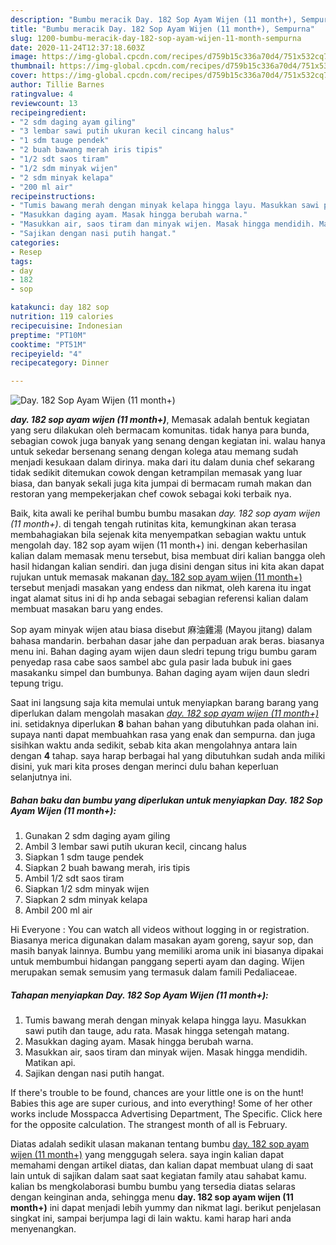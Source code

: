 ```yaml
---
description: "Bumbu meracik Day. 182 Sop Ayam Wijen (11 month+), Sempurna"
title: "Bumbu meracik Day. 182 Sop Ayam Wijen (11 month+), Sempurna"
slug: 1200-bumbu-meracik-day-182-sop-ayam-wijen-11-month-sempurna
date: 2020-11-24T12:37:18.603Z
image: https://img-global.cpcdn.com/recipes/d759b15c336a70d4/751x532cq70/day-182-sop-ayam-wijen-11-month-foto-resep-utama.jpg
thumbnail: https://img-global.cpcdn.com/recipes/d759b15c336a70d4/751x532cq70/day-182-sop-ayam-wijen-11-month-foto-resep-utama.jpg
cover: https://img-global.cpcdn.com/recipes/d759b15c336a70d4/751x532cq70/day-182-sop-ayam-wijen-11-month-foto-resep-utama.jpg
author: Tillie Barnes
ratingvalue: 4
reviewcount: 13
recipeingredient:
- "2 sdm daging ayam giling"
- "3 lembar sawi putih ukuran kecil cincang halus"
- "1 sdm tauge pendek"
- "2 buah bawang merah iris tipis"
- "1/2 sdt saos tiram"
- "1/2 sdm minyak wijen"
- "2 sdm minyak kelapa"
- "200 ml air"
recipeinstructions:
- "Tumis bawang merah dengan minyak kelapa hingga layu. Masukkan sawi putih dan tauge, adu rata. Masak hingga setengah matang."
- "Masukkan daging ayam. Masak hingga berubah warna."
- "Masukkan air, saos tiram dan minyak wijen. Masak hingga mendidih. Matikan api."
- "Sajikan dengan nasi putih hangat."
categories:
- Resep
tags:
- day
- 182
- sop

katakunci: day 182 sop 
nutrition: 119 calories
recipecuisine: Indonesian
preptime: "PT10M"
cooktime: "PT51M"
recipeyield: "4"
recipecategory: Dinner

---
```



![Day. 182 Sop Ayam Wijen (11 month+)](https://img-global.cpcdn.com/recipes/d759b15c336a70d4/751x532cq70/day-182-sop-ayam-wijen-11-month-foto-resep-utama.jpg)

<b><i>day. 182 sop ayam wijen (11 month+)</i></b>, Memasak adalah bentuk kegiatan yang seru dilakukan oleh bermacam komunitas. tidak hanya para bunda, sebagian cowok juga banyak yang senang dengan kegiatan ini. walau hanya untuk sekedar bersenang senang dengan kolega atau memang sudah menjadi kesukaan dalam dirinya. maka dari itu dalam dunia chef sekarang tidak sedikit ditemukan cowok dengan ketrampilan memasak yang luar biasa, dan banyak sekali juga kita jumpai di bermacam rumah makan dan restoran yang mempekerjakan chef cowok sebagai koki terbaik nya.

Baik, kita awali ke perihal bumbu bumbu masakan <i>day. 182 sop ayam wijen (11 month+)</i>. di tengah tengah rutinitas kita, kemungkinan akan terasa membahagiakan bila sejenak kita menyempatkan sebagian waktu untuk mengolah day. 182 sop ayam wijen (11 month+) ini. dengan keberhasilan kalian dalam memasak menu tersebut, bisa membuat diri kalian bangga oleh hasil hidangan kalian sendiri. dan juga disini dengan situs ini kita akan dapat rujukan untuk memasak makanan <u>day. 182 sop ayam wijen (11 month+)</u> tersebut menjadi masakan yang endess dan nikmat, oleh karena itu ingat ingat alamat situs ini di hp anda sebagai sebagian referensi kalian dalam membuat masakan baru yang endes.

Sop ayam minyak wijen atau biasa disebut 麻油雞湯 (Mayou jitang) dalam bahasa mandarin. berbahan dasar jahe dan perpaduan arak beras. biasanya menu ini. Bahan daging ayam wijen daun sledri tepung trigu bumbu garam penyedap rasa cabe saos sambel abc gula pasir lada bubuk ini gaes masakanku simpel dan bumbunya. Bahan daging ayam wijen daun sledri tepung trigu.


Saat ini langsung saja kita memulai untuk menyiapkan barang barang yang diperlukan dalam mengolah masakan <u><i>day. 182 sop ayam wijen (11 month+)</i></u> ini. setidaknya diperlukan <b>8</b> bahan bahan yang dibutuhkan pada olahan ini. supaya nanti dapat membuahkan rasa yang enak dan sempurna. dan juga sisihkan waktu anda sedikit, sebab kita akan mengolahnya antara lain dengan <b>4</b> tahap. saya harap berbagai hal yang dibutuhkan sudah anda miliki disini, yuk mari kita proses dengan merinci dulu bahan keperluan selanjutnya ini.

<!--inarticleads1-->

##### Bahan baku dan bumbu yang diperlukan untuk menyiapkan Day. 182 Sop Ayam Wijen (11 month+):

1. Gunakan 2 sdm daging ayam giling
1. Ambil 3 lembar sawi putih ukuran kecil, cincang halus
1. Siapkan 1 sdm tauge pendek
1. Siapkan 2 buah bawang merah, iris tipis
1. Ambil 1/2 sdt saos tiram
1. Siapkan 1/2 sdm minyak wijen
1. Siapkan 2 sdm minyak kelapa
1. Ambil 200 ml air


Hi Everyone : You can watch all videos without logging in or registration. Biasanya merica digunakan dalam masakan ayam goreng, sayur sop, dan masih banyak lainnya. Bumbu yang memiliki aroma unik ini biasanya dipakai untuk membumbui hidangan panggang seperti ayam dan daging. Wijen merupakan semak semusim yang termasuk dalam famili Pedaliaceae. 

<!--inarticleads2-->

##### Tahapan menyiapkan Day. 182 Sop Ayam Wijen (11 month+):

1. Tumis bawang merah dengan minyak kelapa hingga layu. Masukkan sawi putih dan tauge, adu rata. Masak hingga setengah matang.
1. Masukkan daging ayam. Masak hingga berubah warna.
1. Masukkan air, saos tiram dan minyak wijen. Masak hingga mendidih. Matikan api.
1. Sajikan dengan nasi putih hangat.


If there&#39;s trouble to be found, chances are your little one is on the hunt! Babies this age are super curious, and into everything! Some of her other works include Mosspacca Advertising Department, The Specific. Click here for the opposite calculation. The strangest month of all is February. 

Diatas adalah sedikit ulasan makanan tentang bumbu <u>day. 182 sop ayam wijen (11 month+)</u> yang menggugah selera. saya ingin kalian dapat memahami dengan artikel diatas, dan kalian dapat membuat ulang di saat lain untuk di sajikan dalam saat saat kegiatan family atau sahabat kamu. kalian bs mengkolaborasi bumbu bumbu yang tersedia diatas selaras dengan keinginan anda, sehingga menu <b>day. 182 sop ayam wijen (11 month+)</b> ini dapat menjadi lebih yummy dan nikmat lagi. berikut penjelasan singkat ini, sampai berjumpa lagi di lain waktu. kami harap hari anda menyenangkan.
